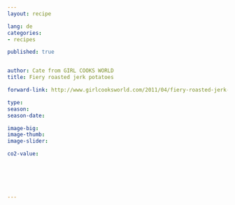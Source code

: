 ```yaml
---
layout: recipe

lang: de
categories:
- recipes

published: true


author: Cate from GIRL COOKS WORLD
title: Fiery roasted jerk potatoes

forward-link: http://www.girlcooksworld.com/2011/04/fiery-roasted-jerk-potatoes.html

type: 
season: 
season-date:  

image-big: 
image-thumb: 
image-slider: 

co2-value: 






---
```


